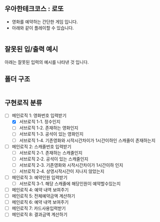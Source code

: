 ## 우아한테크코스 : 로또
- 영화를 예약하는 간단한 게임 입니다.
- 아래와 같이 플레이할 수 있습니다.
```
```

## 잘못된 입/출력 예시
아래는 잘못된 입력의 예시를 나타낸 것 입니다.  
 

## 폴더 구조
```
```

## 구현로직 분류
- [ ] 메인로직 1: 영화번호 입력받기
	- [x] 서브로직 1-1. 정수인지
	- [ ] 서브로직 1-2. 존재하는 영화인지
	- [ ] 서브로직 1-3. 공석이 있는 영화인지
	- [ ] 서브로직 1-4. 기존영화와 시작시간차이가 1시간이하인 스캐줄이 존재하는지
- [ ] 메인로직 2: 스캐줄번호 입력받기
	- [ ] 서브로직 2-1. 존재하는 스캐줄인지
	- [ ] 서브로직 2-2. 공석이 있는 스캐줄인지
	- [ ] 서브로직 2-3. 기존영화와 시작시간차이가 1시간이하 인지
	- [ ] 서브로직 2-4. 상영시작시간이 지나지 않았는지
- [ ] 메인로직 3: 예약인원 입력받기
	- [ ] 서브로직 3-1. 해당 스캐줄에 해당인원이 예약할수있는지
- [ ] 메인로직 4: 예약 내역 보여주기
- [ ] 메인로직 5: 전체예약금액 계산하기
- [ ] 메인로직 6: 예약 내역 보여주기
- [ ] 메인로직 7: 카드사용입력받기
- [ ] 메인로직 8: 결과금액 계산하기